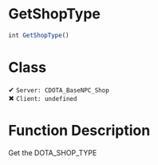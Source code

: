 # GetShopType
```js
int GetShopType()
```
# Class
✔ `Server: CDOTA_BaseNPC_Shop`  
✖ `Client: undefined`  

# Function Description
Get the DOTA_SHOP_TYPE
